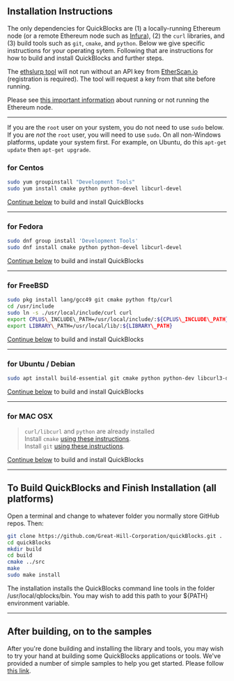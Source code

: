 ## Installation Instructions

The only dependencies for QuickBlocks are (1) a locally-running Ethereum node (or a remote Ethereum node such as [Infura](http://infura.io)), (2) the `curl` libraries, and (3) build tools such as `git`, `cmake`, and `python`.  Below we give specific instructions for your operating sytem. Following that are instructions for how to build and install QuickBlocks and further steps.

The [ethslurp tool](../../apps/ethslurp/README.md) will not run without an API key from [EtherScan.io](http://etherscan.io/apis) (registration is required). The tool will request a key from that site before running.

Please see [this important information](RUNNING_A_NODE.md) about running or not running the Ethereum node.

***

If you are the `root` user on your system, you do not need to use `sudo` below. If you are *not* the `root` user, you will need to use `sudo`. On all non-Windows platforms, update your system first. For example, on Ubuntu, do this `apt-get update` then `apt-get upgrade`.

### for Centos

```bash
sudo yum groupinstall "Development Tools"  
sudo yum install cmake python python-devel libcurl-devel
```

[Continue below](#finish) to build and install QuickBlocks

***

### for Fedora

```bash
sudo dnf group install 'Development Tools'
sudo dnf install cmake python python-devel libcurl-devel
```

[Continue below](#finish) to build and install QuickBlocks

***

### for FreeBSD

```bash 
sudo pkg install lang/gcc49 git cmake python ftp/curl
cd /usr/include  
sudo ln -s ./usr/local/include/curl curl  
export CPLUS\_INCLUDE\_PATH=/usr/local/include/:${CPLUS\_INCLUDE\_PATH}
export LIBRARY\_PATH=/usr/local/lib/:${LIBRARY\_PATH}
```

[Continue below](#finish) to build and install QuickBlocks

***

### for Ubuntu / Debian

```bash
sudo apt install build-essential git cmake python python-dev libcurl3-dev
```

[Continue below](#finish) to build and install QuickBlocks

***

### for MAC OSX

   > `curl/libcurl` and `python` are already installed  
   > Install `cmake` [using these instructions](https://cmake.org/download/).  
   > Install `git` [using these instructions](https://git-scm.com/download/mac).

[Continue below](#finish) to build and install QuickBlocks

<a name="finish" href=""></a>
***
## To Build QuickBlocks and Finish Installation (all platforms)

Open a terminal and change to whatever folder you normally store GitHub repos. Then:

```bash
git clone https://github.com/Great-Hill-Corporation/quickBlocks.git .
cd quickBlocks 
mkdir build
cd build
cmake ../src
make
sudo make install
```
   
The installation installs the QuickBlocks command line tools in the folder /usr/local/qblocks/bin. You may wish to add this path to your ${PATH} environment variable.

***
## After building, on to the samples

After you're done building and installing the library and tools, you may wish to try your hand at building some QuickBlocks applications or tools. We've provided a number of simple samples to help you get started. Please follow [this link](../../samples/README.md).
